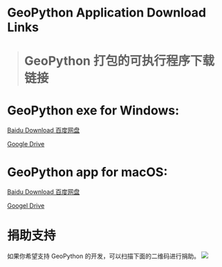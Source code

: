 # GeoPython Application Download Links
># GeoPython 打包的可执行程序下载链接


# GeoPython exe for Windows:
[Baidu Download 百度网盘]()

[Google Drive]()




# GeoPython app for macOS:
[Baidu Download 百度网盘](http://pan.baidu.com/s/1c1UUopE)

[Googel Drive]()



# 捐助支持

如果你希望支持 GeoPython 的开发，可以扫描下面的二维码进行捐助。
![](https://raw.githubusercontent.com/chinageology/GeoPython/master/img/WeChatQrCode.png)